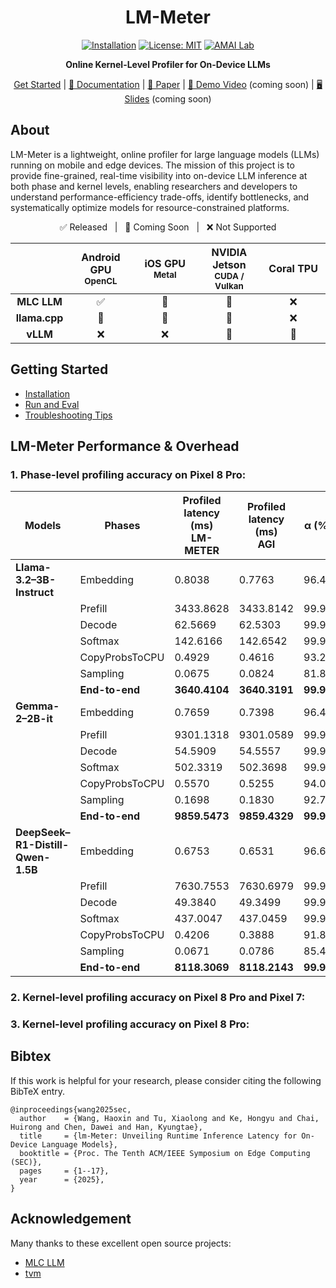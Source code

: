 <div align="center">

# LM-Meter  
[![Installation](https://img.shields.io/badge/docs-latest-green)](https://github.com/amai-gsu/lm-Meter-Private-Experiment/tree/main/docs)
[![License: MIT](https://img.shields.io/badge/License-MIT-yellow.svg)](./LICENSE)
[![AMAI Lab](https://img.shields.io/badge/AMAI%20Lab-GSU-blue)](https://www.amai-gsu.us/)

**Online Kernel-Level Profiler for On-Device LLMs**

[Get Started](docs/install.md) | [📘 Documentation](docs/) | [📑 Paper](https://www.amai-gsu.us/wp-content/uploads/2025/lm-meter.pdf) | [🎥 Demo Video](#) (coming soon) | [🖥️ Slides](#) (coming soon)

</div>

## About
LM-Meter is a lightweight, online profiler for large language models (LLMs) running on mobile and edge devices. The mission of this project is to provide fine-grained, real-time visibility into on-device LLM inference at both phase and kernel levels, enabling researchers and developers to understand performance-efficiency trade-offs, identify bottlenecks, and systematically optimize models for resource-constrained platforms.

<div align="center">
<p align="center">
  ✅ Released &nbsp;&nbsp;|&nbsp;&nbsp; 🚧 Coming Soon &nbsp;&nbsp;|&nbsp;&nbsp; ❌ Not Supported
</p>
<table style="width:100%; text-align:center;">
  <thead>
    <tr>
      <th style="width:15%"></th>
      <th style="width:20%">Android GPU<br/><sub>OpenCL</sub></th>
      <th style="width:20%">iOS GPU<br/><sub>Metal</sub></th>
      <th style="width:20%">NVIDIA Jetson<br/><sub>CUDA / Vulkan</sub></th>
      <th style="width:20%">Coral TPU<br/></th>
    </tr>
  </thead>
  <tbody>
    <tr>
      <td><b>MLC LLM</b></td>
      <td align="center">✅</td>
      <td align="center">🚧</td>
      <td align="center">🚧</td>
      <td align="center">❌</td>
    </tr>
    <tr>
      <td><b>llama.cpp</b></td>
      <td align="center">🚧</td>
      <td align="center">🚧</td>
      <td align="center">🚧</td>
      <td align="center">❌</td>
    </tr>
    <tr>
      <td><b>vLLM</b></td>
      <td align="center">❌</td>
      <td align="center">❌</td>
      <td align="center">🚧</td>
      <td align="center">🚧</td>
    </tr>
  </tbody>
</table>
</div>

## Getting Started
- [Installation](docs/install.md) 
- [Run and Eval](docs/eval.md)
- [Troubleshooting Tips](docs/common-errors.md)

## LM-Meter Performance & Overhead

### 1. Phase-level profiling accuracy on Pixel 8 Pro:

| **Models** | **Phases** | **Profiled latency (ms)**<br>LM-METER | **Profiled latency (ms)**<br>AGI | **α (%)** | **ε★ (μs/ms)** |
|-------------|------------|----------------------------------|----------------------------------|-------------|----------------|
| **Llama-3.2–3B-Instruct** | Embedding | 0.8038 | 0.7763 | 96.46 | 35.412 |
|  | Prefill | 3433.8628 | 3433.8142 | 99.99 | 0.014 |
|  | Decode | 62.5669 | 62.5303 | 99.94 | 0.585 |
|  | Softmax | 142.6166 | 142.6542 | 99.97 | 0.264 |
|  | CopyProbsToCPU | 0.4929 | 0.4616 | 93.22 | 67.718 |
|  | Sampling | 0.0675 | 0.0824 | 81.86 | 181.439 |
|  | **End-to-end** | **3640.4104** | **3640.3191** | **99.99** | **0.025** |
| **Gemma-2–2B-it** | Embedding | 0.7659 | 0.7398 | 96.48 | 35.226 |
|  | Prefill | 9301.1318 | 9301.0589 | 99.99 | 0.008 |
|  | Decode | 54.5909 | 54.5557 | 99.94 | 0.646 |
|  | Softmax | 502.3319 | 502.3698 | 99.99 | 0.076 |
|  | CopyProbsToCPU | 0.5570 | 0.5255 | 94.02 | 59.829 |
|  | Sampling | 0.1698 | 0.1830 | 92.76 | 72.365 |
|  | **End-to-end** | **9859.5473** | **9859.4329** | **99.99** | **0.012** |
| **DeepSeek–R1-Distill-Qwen-1.5B** | Embedding | 0.6753 | 0.6531 | 96.60 | 33.975 |
|  | Prefill | 7630.7553 | 7630.6979 | 99.99 | 0.008 |
|  | Decode | 49.3840 | 49.3499 | 99.93 | 0.690 |
|  | Softmax | 437.0047 | 437.0459 | 99.99 | 0.094 |
|  | CopyProbsToCPU | 0.4206 | 0.3888 | 91.84 | 81.565 |
|  | Sampling | 0.0671 | 0.0786 | 85.41 | 145.949 |
|  | **End-to-end** | **8118.3069** | **8118.2143** | **99.99** | **0.011** |

### 2. Kernel-level profiling accuracy on Pixel 8 Pro and Pixel 7:



### 3. Kernel-level profiling accuracy on Pixel 8 Pro:

## Bibtex
If this work is helpful for your research, please consider citing the following BibTeX entry.

```
@inproceedings{wang2025sec,
  author    = {Wang, Haoxin and Tu, Xiaolong and Ke, Hongyu and Chai, Huirong and Chen, Dawei and Han, Kyungtae},
  title     = {lm-Meter: Unveiling Runtime Inference Latency for On-Device Language Models},
  booktitle = {Proc. The Tenth ACM/IEEE Symposium on Edge Computing (SEC)},
  pages     = {1--17},
  year      = {2025},
}
```

## Acknowledgement

Many thanks to these excellent open source projects:
- [MLC LLM](https://llm.mlc.ai/) 
- [tvm](https://github.com/apache/tvm)